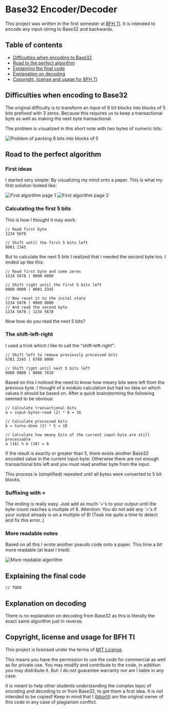# Base32 Encoder/Decoder

This project was written in the first semester at [BFH TI](https://www.ti.bfh.ch/). It is intended to encode any input-string to Base32 and backwards.

## Table of contents

* [Difficulties when encoding to Base32](#difficulties-when-encoding-to-base32)
* [Road to the perfect algorithm](#road-to-the-perfect-algorithm)
* [Explaining the final code](#explaining-the-final-code)
* [Explanation on decoding](#explanation-on-decoding)
* [Copyright, license and usage for BFH TI](#copyright-license-and-usage-for-bfh-ti)

## Difficulties when encoding to Base32

The original difficulty is to transform an input of 8 bit blocks into blocks of 5 bits prefixed with 3 zeros. Because this requires us to keep a transactional byte as well as making the next byte transactional.

The problem is visualized in this short note with two bytes of numeric bits:

![Problem of packing 8 bits into blocks of 5](https://github.com/bbortt/assembly-binary-2-base32/blob/master/notes/original_problem_on_block_size.jpg)

## Road to the perfect algorithm

### First ideas

I started very simple: By visualizing my mind onto a paper. This is what my first solution looked like:

![First algorithm page 1](https://github.com/bbortt/assembly-binary-2-base32/blob/master/notes/idea_on_algorithm_page_1.jpg)
![First algorithm page 2](https://github.com/bbortt/assembly-binary-2-base32/blob/master/notes/idea_on_algorithm_page_2.jpg)

### Calculating the first 5 bits

This is how I thought it may work:
```
// Read first byte
1234 5678

// Shift until the first 5 bits left
0001 2345
```
But to calculate the next 5 bits I realized that i needed the second byte too. I ended up like this:
```
// Read first byte and some zeros
1234 5678 | 0000 0000

// Shift right until the first 5 bits left
0000 0000 | 0001 2345

// Now reset it to the inital state
1234 5678 | 0000 0000
// And read the second byte
1234 5678 | 1234 5678
```
Now how do you read the next 5 bits?

### The shift-left-right

I used a trick which I like to call the "shift-left-right":
```
// Shift left to remove previously processed bits
6781 2345 | 6780 0000

// Shift right until next 5 bits left
0000 0000 | 0006 7810
```
Based on this I noticed the need to know how meany bits were left from the previous byte. I thought of a modulo calculation but had no idea on which values it should be based on. After a quick brainstorming the following seemed to be obvious:
```
// Calculate transactional bits
a = input-bytes-read (2) * 8 = 16

// Calculate processed bits
b = turns-done (2) * 5 = 10

// Calculate how meany bits of the current input-byte are still processable
a (16) % b (10) = 6
```
If the result is exactly or greater than 5, there exists another Base32 encoded value in the current input-byte. Otherwise there are not enough transactional bits left and you must read another byte from the input.

This process is (simplified) repeated until all bytes were converted to 5 bit blocks.

### Suffixing with =

The ending is really easy. Just add as much '='s to your output until the byte-count reaches a multiple of 8. Attention: You do not add any '='s if your output already is on a multiple of 8! (Took me quite a time to detect and fix this error..)

### More readable notes

Based on all this I wrote another pseudo code onto a paper. This time a bit more readable (at least I tried):

![More readable algorithm](https://github.com/bbortt/assembly-binary-2-base32/blob/master/notes/more_readable_algorithm.jpg)

## Explaining the final code

`// TODO`

## Explanation on decoding

There is no explanation on decoding from Base32 as this is literally the exact same algorithm just in reverse.

## Copyright, license and usage for BFH TI

This project is licensed under the terms of [MIT License](https://github.com/bbortt/assembly-binary-2-base32/blob/master/LICENSE).

This means you have the permission to use the code for commercial as well as for private use. You may modify and contribute to the code, in addition you may distribute it. But: I do not guarantee warranty nor am I liable in any case.

It is meant to help other students understanding the complex topic of encoding and decoding to or from Base32, to get them a first idea. It is not intended to be copied! Keep in mind that I ([bbortt](https://github.com/bbortt)) am the original owner of this code in any case of plagiarism conflict.
